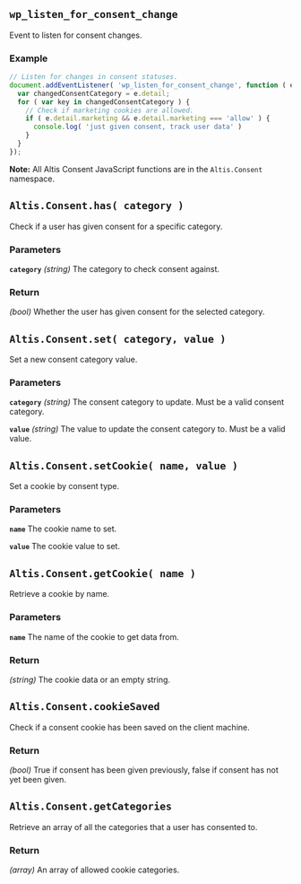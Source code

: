 ## `wp_listen_for_consent_change`

Event to listen for consent changes.

### Example

```js
// Listen for changes in consent statuses.
document.addEventListener( 'wp_listen_for_consent_change', function ( e ) {
  var changedConsentCategory = e.detail;
  for ( var key in changedConsentCategory ) {
    // Check if marketing cookies are allowed.
    if ( e.detail.marketing && e.detail.marketing === 'allow' ) {
      console.log( 'just given consent, track user data' )
    }
  }
});
```

**Note:** All Altis Consent JavaScript functions are in the `Altis.Consent` namespace.

## `Altis.Consent.has( category )`

Check if a user has given consent for a specific category.

### Parameters

**`category`** _(string)_ The category to check consent against.

### Return

_(bool)_ Whether the user has given consent for the selected category.

## `Altis.Consent.set( category, value )`

Set a new consent category value.

### Parameters

**`category`** _(string)_ The consent category to update. Must be a valid consent category.

**`value`** _(string)_ The value to update the consent category to. Must be a valid value.

## `Altis.Consent.setCookie( name, value )`

Set a cookie by consent type.

### Parameters

**`name`** The cookie name to set.

**`value`** The cookie value to set.

## `Altis.Consent.getCookie( name )`

Retrieve a cookie by name.

### Parameters

**`name`** The name of the cookie to get data from.

### Return

_(string)_ The cookie data or an empty string.

## `Altis.Consent.cookieSaved`

Check if a consent cookie has been saved on the client machine.

### Return

_(bool)_ True if consent has been given previously, false if consent has not yet been given.

## `Altis.Consent.getCategories`

Retrieve an array of all the categories that a user has consented to.

### Return

_(array)_ An array of allowed cookie categories.
